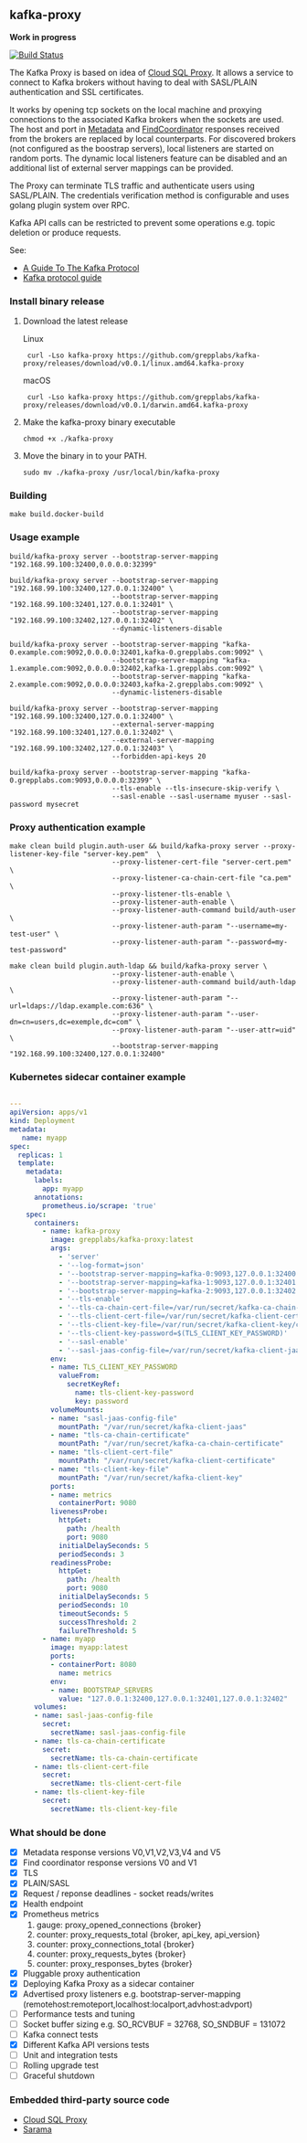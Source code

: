 ## kafka-proxy
**Work in progress**

[![Build Status](https://travis-ci.org/grepplabs/kafka-proxy.svg?branch=master)](https://travis-ci.org/grepplabs/kafka-proxy)


The Kafka Proxy is based on idea of [Cloud SQL Proxy](https://github.com/GoogleCloudPlatform/cloudsql-proxy). 
It allows a service to connect to Kafka brokers without having to deal with SASL/PLAIN authentication and SSL certificates.  

It works by opening tcp sockets on the local machine and proxying connections to the associated Kafka brokers
when the sockets are used. The host and port in [Metadata](http://kafka.apache.org/protocol.html#The_Messages_Metadata)
and [FindCoordinator](http://kafka.apache.org/protocol.html#The_Messages_FindCoordinator)
responses received from the brokers are replaced by local counterparts.
For discovered brokers (not configured as the boostrap servers), local listeners are started on random ports.
The dynamic local listeners feature can be disabled and an additional list of external server mappings can be provided.

The Proxy can terminate TLS traffic and authenticate users using SASL/PLAIN. The credentials verification method
is configurable and uses golang plugin system over RPC.

Kafka API calls can be restricted to prevent some operations e.g. topic deletion or produce requests.


See:
* [A Guide To The Kafka Protocol](https://cwiki.apache.org/confluence/display/KAFKA/A+Guide+To+The+Kafka+Protocol)
* [Kafka protocol guide](http://kafka.apache.org/protocol.html)


### Install binary release

1. Download the latest release

   Linux

        curl -Lso kafka-proxy https://github.com/grepplabs/kafka-proxy/releases/download/v0.0.1/linux.amd64.kafka-proxy

   macOS

        curl -Lso kafka-proxy https://github.com/grepplabs/kafka-proxy/releases/download/v0.0.1/darwin.amd64.kafka-proxy

2. Make the kafka-proxy binary executable

    ```
    chmod +x ./kafka-proxy
    ```

3. Move the binary in to your PATH.

    ```
    sudo mv ./kafka-proxy /usr/local/bin/kafka-proxy
    ```

### Building

    make build.docker-build

### Usage example
	
	build/kafka-proxy server --bootstrap-server-mapping "192.168.99.100:32400,0.0.0.0:32399"
	
	build/kafka-proxy server --bootstrap-server-mapping "192.168.99.100:32400,127.0.0.1:32400" \
	                         --bootstrap-server-mapping "192.168.99.100:32401,127.0.0.1:32401" \
	                         --bootstrap-server-mapping "192.168.99.100:32402,127.0.0.1:32402" \
	                         --dynamic-listeners-disable

	build/kafka-proxy server --bootstrap-server-mapping "kafka-0.example.com:9092,0.0.0.0:32401,kafka-0.grepplabs.com:9092" \
	                         --bootstrap-server-mapping "kafka-1.example.com:9092,0.0.0.0:32402,kafka-1.grepplabs.com:9092" \
	                         --bootstrap-server-mapping "kafka-2.example.com:9092,0.0.0.0:32403,kafka-2.grepplabs.com:9092" \
	                         --dynamic-listeners-disable

	build/kafka-proxy server --bootstrap-server-mapping "192.168.99.100:32400,127.0.0.1:32400" \
	                         --external-server-mapping "192.168.99.100:32401,127.0.0.1:32402" \
	                         --external-server-mapping "192.168.99.100:32402,127.0.0.1:32403" \
	                         --forbidden-api-keys 20
    
    build/kafka-proxy server --bootstrap-server-mapping "kafka-0.grepplabs.com:9093,0.0.0.0:32399" \
                             --tls-enable --tls-insecure-skip-verify \
                             --sasl-enable --sasl-username myuser --sasl-password mysecret

### Proxy authentication example

    make clean build plugin.auth-user && build/kafka-proxy server --proxy-listener-key-file "server-key.pem"  \
                             --proxy-listener-cert-file "server-cert.pem" \
                             --proxy-listener-ca-chain-cert-file "ca.pem" \
                             --proxy-listener-tls-enable \
                             --proxy-listener-auth-enable \
                             --proxy-listener-auth-command build/auth-user \
                             --proxy-listener-auth-param "--username=my-test-user" \
                             --proxy-listener-auth-param "--password=my-test-password"

    make clean build plugin.auth-ldap && build/kafka-proxy server \
                             --proxy-listener-auth-enable \
                             --proxy-listener-auth-command build/auth-ldap \
                             --proxy-listener-auth-param "--url=ldaps://ldap.example.com:636" \
                             --proxy-listener-auth-param "--user-dn=cn=users,dc=exemple,dc=com" \
                             --proxy-listener-auth-param "--user-attr=uid" \
                             --bootstrap-server-mapping "192.168.99.100:32400,127.0.0.1:32400"


### Kubernetes sidecar container example

```yaml

---
apiVersion: apps/v1
kind: Deployment
metadata:
   name: myapp
spec:
  replicas: 1
  template:
    metadata:
      labels:
        app: myapp
      annotations:
        prometheus.io/scrape: 'true'
    spec:
      containers:
        - name: kafka-proxy
          image: grepplabs/kafka-proxy:latest
          args:
            - 'server'
            - '--log-format=json'
            - '--bootstrap-server-mapping=kafka-0:9093,127.0.0.1:32400'
            - '--bootstrap-server-mapping=kafka-1:9093,127.0.0.1:32401'
            - '--bootstrap-server-mapping=kafka-2:9093,127.0.0.1:32402'
            - '--tls-enable'
            - '--tls-ca-chain-cert-file=/var/run/secret/kafka-ca-chain-certificate/ca-chain.cert.pem'
            - '--tls-client-cert-file=/var/run/secret/kafka-client-certificate/client.cert.pem'
            - '--tls-client-key-file=/var/run/secret/kafka-client-key/client.key.pem'
            - '--tls-client-key-password=$(TLS_CLIENT_KEY_PASSWORD)'
            - '--sasl-enable'
            - '--sasl-jaas-config-file=/var/run/secret/kafka-client-jaas/jaas.config'
          env:
          - name: TLS_CLIENT_KEY_PASSWORD
            valueFrom:
              secretKeyRef:
                name: tls-client-key-password
                key: password
          volumeMounts:
          - name: "sasl-jaas-config-file"
            mountPath: "/var/run/secret/kafka-client-jaas"
          - name: "tls-ca-chain-certificate"
            mountPath: "/var/run/secret/kafka-ca-chain-certificate"
          - name: "tls-client-cert-file"
            mountPath: "/var/run/secret/kafka-client-certificate"
          - name: "tls-client-key-file"
            mountPath: "/var/run/secret/kafka-client-key"
          ports:
          - name: metrics
            containerPort: 9080
          livenessProbe:
            httpGet:
              path: /health
              port: 9080
            initialDelaySeconds: 5
            periodSeconds: 3
          readinessProbe:
            httpGet:
              path: /health
              port: 9080
            initialDelaySeconds: 5
            periodSeconds: 10
            timeoutSeconds: 5
            successThreshold: 2
            failureThreshold: 5
        - name: myapp
          image: myapp:latest
          ports:
          - containerPort: 8080
            name: metrics
          env:
          - name: BOOTSTRAP_SERVERS
            value: "127.0.0.1:32400,127.0.0.1:32401,127.0.0.1:32402"
      volumes:
      - name: sasl-jaas-config-file
        secret:
          secretName: sasl-jaas-config-file
      - name: tls-ca-chain-certificate
        secret:
          secretName: tls-ca-chain-certificate
      - name: tls-client-cert-file
        secret:
          secretName: tls-client-cert-file
      - name: tls-client-key-file
        secret:
          secretName: tls-client-key-file
```

### What should be done

* [x] Metadata response versions V0,V1,V2,V3,V4 and V5
* [x] Find coordinator response versions V0 and V1
* [X] TLS
* [X] PLAIN/SASL
* [X] Request / reponse deadlines - socket reads/writes
* [X] Health endpoint
* [X] Prometheus metrics
  1. gauge: proxy_opened_connections {broker}
  2. counter: proxy_requests_total {broker, api_key, api_version}
  3. counter: proxy_connections_total {broker}
  4. counter: proxy_requests_bytes {broker}
  5. counter: proxy_responses_bytes {broker}
* [X] Pluggable proxy authentication
* [X] Deploying Kafka Proxy as a sidecar container
* [X] Advertised proxy listeners e.g. bootstrap-server-mapping (remotehost:remoteport,localhost:localport,advhost:advport)
* [ ] Performance tests and tuning
* [ ] Socket buffer sizing e.g. SO_RCVBUF = 32768, SO_SNDBUF = 131072
* [ ] Kafka connect tests
* [X] Different Kafka API versions tests
* [ ] Unit and integration tests
* [ ] Rolling upgrade test
* [ ] Graceful shutdown

### Embedded third-party source code 

* [Cloud SQL Proxy](https://github.com/GoogleCloudPlatform/cloudsql-proxy)
* [Sarama](https://github.com/Shopify/sarama)